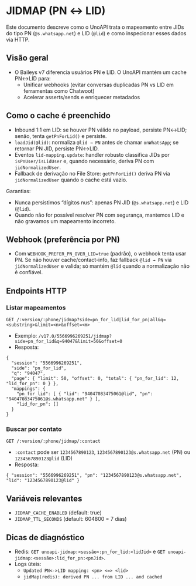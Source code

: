 # JIDMAP (PN ↔ LID)

Este documento descreve como o UnoAPI trata o mapeamento entre JIDs do tipo PN (`@s.whatsapp.net`) e LID (`@lid`) e como inspecionar esses dados via HTTP.

## Visão geral

- O Baileys v7 diferencia usuários PN e LID. O UnoAPI mantém um cache PN↔LID para:
  - Unificar webhooks (evitar conversas duplicadas PN vs LID em ferramentas como Chatwoot)
  - Acelerar asserts/sends e enriquecer metadados

## Como o cache é preenchido

- Inbound 1:1 em LID: se houver PN válido no payload, persiste PN↔LID; senão, tenta `getPnForLid()` e persiste.
- `loadJid(@lid)`: normaliza `@lid → PN` antes de chamar `onWhatsApp`; se retornar PN JID, persiste PN↔LID.
- Eventos `lid-mapping.update`: handler robusto classifica JIDs por `isPnUser/isLidUser` e, quando necessário, deriva PN com `jidNormalizedUser`.
- Fallback de derivação no File Store: `getPnForLid()` deriva PN via `jidNormalizedUser` quando o cache está vazio.

Garantias:
- Nunca persistimos “dígitos nus”: apenas PN JID (`@s.whatsapp.net`) e LID (`@lid`).
- Quando não for possível resolver PN com segurança, mantemos LID e não gravamos um mapeamento incorreto.

## Webhook (preferência por PN)

- Com `WEBHOOK_PREFER_PN_OVER_LID=true` (padrão), o webhook tenta usar PN. Se não houver cache/contact-info, faz fallback `@lid → PN` via `jidNormalizedUser` e valida; só mantém `@lid` quando a normalização não é confiável.

## Endpoints HTTP

### Listar mapeamentos

```
GET /:version/:phone/jidmap?side=pn_for_lid|lid_for_pn|all&q=<substring>&limit=<n>&offset=<m>
```

- Exemplo: `/v17.0/5566996269251/jidmap?side=pn_for_lid&q=94047&limit=50&offset=0`
- Resposta:

```
{
  "session": "5566996269251",
  "side": "pn_for_lid",
  "q": "94047",
  "page": { "limit": 50, "offset": 0, "total": { "pn_for_lid": 12, "lid_for_pn": 0 } },
  "mappings": {
    "pn_for_lid": [ { "lid": "94047083475061@lid", "pn": "94047083475061@s.whatsapp.net" } ],
    "lid_for_pn": []
  }
}
```

### Buscar por contato

```
GET /:version/:phone/jidmap/:contact
```

- `:contact` pode ser `1234567890123`, `1234567890123@s.whatsapp.net` (PN) ou `1234567890123@lid` (LID)
- Resposta:

```
{ "session": "5566996269251", "pn": "1234567890123@s.whatsapp.net", "lid": "1234567890123@lid" }
```

## Variáveis relevantes

- `JIDMAP_CACHE_ENABLED` (default: true)
- `JIDMAP_TTL_SECONDS` (default: 604800 = 7 dias)

## Dicas de diagnóstico

- Redis: `GET unoapi-jidmap:<sessão>:pn_for_lid:<lidJid>` e `GET unoapi-jidmap:<sessão>:lid_for_pn:<pnJid>`.
- Logs úteis:
  - `Updated PN<->LID mapping: <pn> <=> <lid>`
  - `jidMap(redis): derived PN ... from LID ... and cached`

